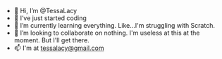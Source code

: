 - 👋 Hi, I’m @TessaLacy
- 👀 I’ve just started coding
- 🌱 I’m currently learning everything. Like...I'm struggling with Scratch.
- 💞️ I’m looking to collaborate on nothing. I'm useless at this at the moment. But I'll get there. 
- 📫 I'm at tessalacy@gmail.com

<!---
TessaLacy/TessaLacy is a ✨ special ✨ repository because its `README.md` (this file) appears on your GitHub profile.
You can click the Preview link to take a look at your changes.
--->
